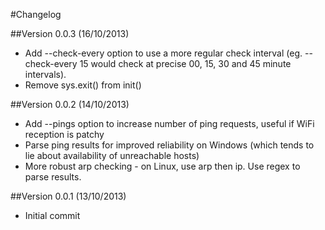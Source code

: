 #Changelog

##Version 0.0.3 (16/10/2013)
* Add --check-every option to use a more regular check interval (eg. --check-every 15 would check at precise 00, 15, 30 and 45 minute intervals).
* Remove sys.exit() from init()

##Version 0.0.2 (14/10/2013)
* Add --pings option to increase number of ping requests, useful if WiFi reception is patchy
* Parse ping results for improved reliability on Windows (which tends to lie about availability of unreachable hosts)
* More robust arp checking - on Linux, use arp then ip. Use regex to parse results.

##Version 0.0.1 (13/10/2013)
* Initial commit
